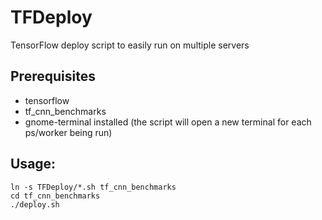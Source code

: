 # TFDeploy
TensorFlow deploy script to easily run on multiple servers

## Prerequisites
* tensorflow 
* tf_cnn_benchmarks
* gnome-terminal installed (the script will open a new terminal for each ps/worker being run)

## Usage:
```
ln -s TFDeploy/*.sh tf_cnn_benchmarks
cd tf_cnn_benchmarks
./deploy.sh
```
